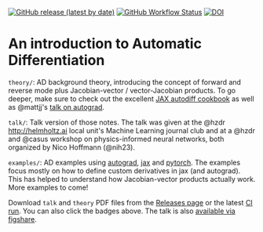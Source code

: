 [![GitHub release (latest by date)](https://img.shields.io/github/v/release/hzdr/autodiff101?label=latest%20release&style=flat-square)][releases]
[![GitHub Workflow Status](https://img.shields.io/github/workflow/status/hzdr/autodiff101/Build%20and%20release%20PDF?label=Build%20and%20release%20PDF&style=flat-square)][actions]
[![DOI](https://zenodo.org/badge/374684114.svg)](https://zenodo.org/badge/latestdoi/374684114)

# An introduction to Automatic Differentiation

`theory/`: AD background theory, introducing the concept of forward and reverse
mode plus Jacobian-vector / vector-Jacobian products. To go deeper, make sure
to check out the excellent [JAX autodiff cookbook][jax_autodiff_cookbook] as
well as @mattjj's [talk on autograd][mattjj_talk].

`talk/`: Talk version of those notes. The talk was given at the @hzdr
<http://helmholtz.ai> local unit's Machine Learning journal club and at a @hzdr
and @casus workshop on physics-informed neural networks, both organized by Nico
Hoffmann (@nih23).

`examples/`: AD examples using [autograd], [jax] and [pytorch]. The examples
focus mostly on how to define custom derivatives in jax (and autograd). This
has helped to understand how Jacobian-vector products actually work. More
examples to come!

Download `talk` and `theory` PDF files from the [Releases page][releases] or
the latest [CI run][actions]. You can also click the badges above. The talk is
also [available via figshare][talk_figshare].


[autograd]: https://github.com/HIPS/autograd
[jax]: https://github.com/google/jax
[pytorch]: https://github.com/pytorch/pytorch
[jax_autodiff_cookbook]: https://jax.readthedocs.io/en/latest/notebooks/autodiff_cookbook.html
[mattjj_talk]: http://videolectures.net/deeplearning2017_johnson_automatic_differentiation
[releases]: https://github.com/hzdr/autodiff101/releases/latest
[actions]: https://github.com/hzdr/autodiff101/actions
[talk_figshare]: https://figshare.com/articles/presentation/An_introduction_to_Automatic_Differentiation/14802948
